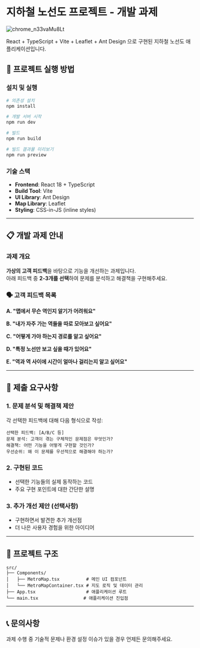 # 지하철 노선도 프로젝트 - 개발 과제
![chrome_n33vaMu8Lt](https://github.com/user-attachments/assets/ab0e218b-a5c3-4033-8b70-cb4465993d6f)

React + TypeScript + Vite + Leaflet + Ant Design 으로 구현된 지하철 노선도 애플리케이션입니다.

## 🚀 프로젝트 실행 방법

### 설치 및 실행

```bash
# 의존성 설치
npm install

# 개발 서버 시작
npm run dev

# 빌드
npm run build

# 빌드 결과물 미리보기
npm run preview
```

### 기술 스택

- **Frontend**: React 18 + TypeScript
- **Build Tool**: Vite
- **UI Library**: Ant Design
- **Map Library**: Leaflet
- **Styling**: CSS-in-JS (inline styles)

---

## 📋 개발 과제 안내

### 과제 개요

**가상의 고객 피드백**을 바탕으로 기능을 개선하는 과제입니다.  
아래 피드백 중 **2-3개를 선택**하여 문제를 분석하고 해결책을 구현해주세요.

### 🗣️ 고객 피드백 목록

**A. "맵에서 무슨 역인지 알기가 어려워요"**

**B. "내가 자주 가는 역들을 따로 모아보고 싶어요"**

**C. "어떻게 가야 하는지 경로를 알고 싶어요"**

**D. "특정 노선만 보고 싶을 때가 있어요"**

**E. "역과 역 사이에 시간이 얼마나 걸리는지 알고 싶어요"**

---

## 📝 제출 요구사항

### 1. 문제 분석 및 해결책 제안

각 선택한 피드백에 대해 다음 형식으로 작성:

```
선택한 피드백: [A/B/C 등]
문제 분석: 고객이 겪는 구체적인 문제점은 무엇인가?
해결책: 어떤 기능을 어떻게 구현할 것인가?
우선순위: 왜 이 문제를 우선적으로 해결해야 하는가?
```

### 2. 구현된 코드

- 선택한 기능들의 실제 동작하는 코드
- 주요 구현 포인트에 대한 간단한 설명

### 3. 추가 개선 제안 (선택사항)

- 구현하면서 발견한 추가 개선점
- 더 나은 사용자 경험을 위한 아이디어

---

## 📁 프로젝트 구조

```
src/
├── Components/
│   ├── MetroMap.tsx          # 메인 UI 컴포넌트
│   └── MetroMapContainer.tsx # 지도 로직 및 데이터 관리
├── App.tsx                   # 애플리케이션 루트
└── main.tsx                 # 애플리케이션 진입점
```

---

## 📞 문의사항

과제 수행 중 기술적 문제나 환경 설정 이슈가 있을 경우 언제든 문의해주세요.
